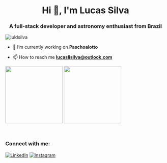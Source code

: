 <h1 align="center">Hi 👋, I'm Lucas Silva</h1>
<h3 align="center">A full-stack developer and astronomy enthusiast from Brazil</h3>

<p align="left"> <img src="https://komarev.com/ghpvc/?username=luldsilva&label=Profile%20views&color=0e75b6&style=flat" alt="luldsilva" /> </p>

- 🔭 I’m currently working on **Paschoalotto**

- 📫 How to reach me **lucaslisilva@outlook.com**

<p align="left">
<img src="https://camo.githubusercontent.com/0f5f24e6bbad218632e7338a59861a5d86371603b20def9157499089d3a258ab/68747470733a2f2f6769746875622d726561646d652d73746174732e76657263656c2e6170702f6170693f757365726e616d653d726179616e61707261746126636f756e745f707269766174653d747275652673686f775f69636f6e733d74727565267468656d653d6f6d6e6926686964655f626f726465723d7472756526696e636c7564655f616c6c5f636f6d6d6974733d74727565266c61796f75743d636f6d706163742629"data-canonical-src="https://github-readme-stats.vercel.app/api?username=luldsilva&show_icons=true&locale=en;theme=omni&amp;"  style="max-width: 100%"; height="180em" align="middle">
<img src="https://github-readme-stats.vercel.app/api/top-langs?username=luldsilva&show_icons=true&locale=en&layout=compact"  style="max-width: 100%"; height="180em" align="middle">
</p>

<br>

<h3 align="left">Connect with me:</h3>
<p align="left">
<a href="https://linkedin.com/in/lucas-silva-6679a21b0" target="blank"><img align="center" src="https://camo.githubusercontent.com/1598532a3542326fff0ea5e0481f39287c1a1a201b07b4fff95c5ecd6a30553e/68747470733a2f2f696d672e736869656c64732e696f2f62616467652f4c696e6b6564496e2d2532333030373742352e7376673f267374796c653d666c61742d737175617265266c6f676f3d6c696e6b6564696e266c6f676f436f6c6f723d7768697465" alt="LinkedIn" data-canonical-src="https://img.shields.io/badge/LinkedIn-%230077B5.svg?&amp;style=flat-square&amp;logo=linkedin&amp;logoColor=white" style="max-width: 100%;" /></a>
<a href="https://instagram.com/lucasmihayaz" target="blank"><img align="center" <img src="https://camo.githubusercontent.com/b091cb88e26295fdc73b1f1f91d812216757930cb4d60f7951a07deff2a53fd5/68747470733a2f2f696d672e736869656c64732e696f2f62616467652f496e7374616772616d2d2532334534343035462e7376673f267374796c653d666c61742d737175617265266c6f676f3d696e7374616772616d266c6f676f436f6c6f723d7768697465" alt="Instagram" data-canonical-src="https://img.shields.io/badge/Instagram-%23E4405F.svg?&amp;style=flat-square&amp;logo=instagram&amp;logoColor=white" style="max-width: 100%;"></a>
</p>
